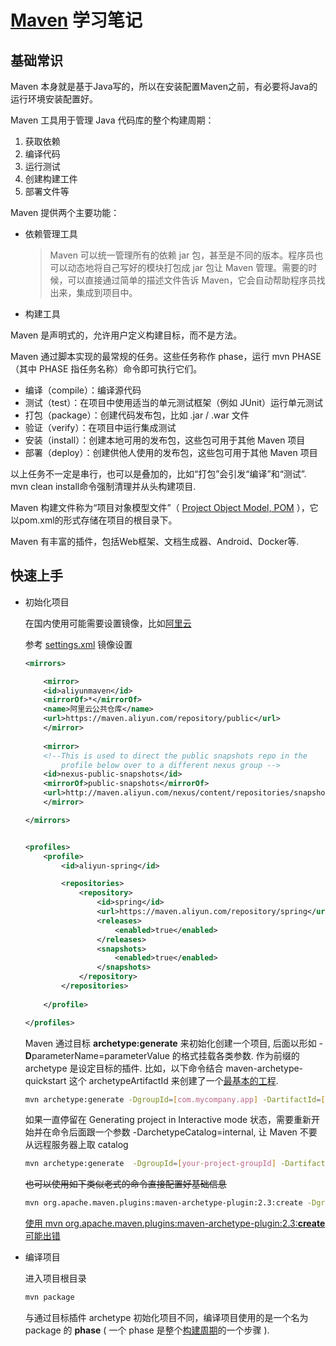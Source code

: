 # [Maven](https://maven.apache.org/guides/getting-started/maven-in-five-minutes.html) 学习笔记

## 基础常识

Maven 本身就是基于Java写的，所以在安装配置Maven之前，有必要将Java的运行环境安装配置好。

Maven 工具用于管理 Java 代码库的整个构建周期：

1. 获取依赖
2. 编译代码
3. 运行测试
4. 创建构建工件
5. 部署文件等

Maven 提供两个主要功能：

* 依赖管理工具
    > Maven 可以统一管理所有的依赖 jar 包，甚至是不同的版本。程序员也可以动态地将自己写好的模块打包成 jar 包让 Maven 管理。需要的时候，可以直接通过简单的描述文件告诉 Maven，它会自动帮助程序员找出来，集成到项目中。
* 构建工具

Maven 是声明式的，允许用户定义构建目标，而不是方法。

Maven 通过脚本实现的最常规的任务。这些任务称作 phase，运行 mvn PHASE（其中 PHASE 指任务名称）命令即可执行它们。

* 编译（compile）：编译源代码
* 测试（test）：在项目中使用适当的单元测试框架（例如 JUnit）运行单元测试
* 打包（package）：创建代码发布包，比如 .jar / .war 文件
* 验证（verify）：在项目中运行集成测试
* 安装（install）：创建本地可用的发布包，这些包可用于其他 Maven 项目
* 部署（deploy）：创建供他人使用的发布包，这些包可用于其他 Maven 项目

以上任务不一定是串行，也可以是叠加的，比如“打包”会引发“编译”和“测试”. mvn clean install命令强制清理并从头构建项目.

Maven 构建文件称为“项目对象模型文件”（ [Project Object Model, POM](https://maven.apache.org/guides/introduction/introduction-to-the-pom.html) ），它以pom.xml的形式存储在项目的根目录下。

Maven 有丰富的插件，包括Web框架、文档生成器、Android、Docker等.

## 快速上手

* 初始化项目

    在国内使用可能需要设置镜像，比如[阿里云](https://developer.aliyun.com/mirror/maven?spm=a2c6h.13651102.0.0.3e221b11O6YC4J)

    参考 [settings.xml](https://www.cnblogs.com/jingmoxukong/p/6050172.html) 镜像设置

    ```xml
    <mirrors>

        <mirror>
        <id>aliyunmaven</id>
        <mirrorOf>*</mirrorOf>
        <name>阿里云公共仓库</name>
        <url>https://maven.aliyun.com/repository/public</url>
        </mirror>
        
        <mirror>
        <!--This is used to direct the public snapshots repo in the 
            profile below over to a different nexus group -->
        <id>nexus-public-snapshots</id>
        <mirrorOf>public-snapshots</mirrorOf> 
        <url>http://maven.aliyun.com/nexus/content/repositories/snapshots/</url>
        </mirror>
    
    </mirrors>


    <profiles>
        <profile>
            <id>aliyun-spring</id>

            <repositories>
                <repository>
                    <id>spring</id>
                    <url>https://maven.aliyun.com/repository/spring</url>
                    <releases>
                        <enabled>true</enabled>
                    </releases>
                    <snapshots>
                        <enabled>true</enabled>
                    </snapshots>
                </repository>
            </repositories>
            
        </profile>

    </profiles>
    ```

    Maven 通过目标 **archetype:generate** 来初始化创建一个项目, 后面以形如 -**D**parameterName=parameterValue 的格式挂载各类参数.
    作为前缀的 archetype 是设定目标的插件. 比如，以下命令结合 maven-archetype-quickstart 这个 archetypeArtifactId 来创建了一个[最基本的工程](https://maven.apache.org/guides/introduction/introduction-to-the-standard-directory-layout.html).

    ```bash
    mvn archetype:generate -DgroupId=[com.mycompany.app] -DartifactId=[my-app] -DarchetypeArtifactId=maven-archetype-quickstart -DarchetypeVersion=1.4 -DinteractiveMode=false
    ```

    如果一直停留在 Generating project in Interactive mode 状态，需要重新开始并在命令后面跟一个参数 -DarchetypeCatalog=internal, 让 Maven 不要从远程服务器上取 catalog
    ```bash
    mvn archetype:generate  -DgroupId=[your-project-groupId] -DartifactId=[your-project-name] -DarchetypeCatalog=internal
    ```

    ~~也可以使用如下类似老式的命令直接配置好基础信息~~
    ```bash
    mvn org.apache.maven.plugins:maven-archetype-plugin:2.3:create -DgroupId=now.geextudio -DartifactId=mavenlab002 -DpackageName=now.geextudio.mavenlab002 -DarchetypeCatalog=internal
    ```

    [使用 mvn org.apache.maven.plugins:maven-archetype-plugin:2.3:**create** 可能出错](https://blog.csdn.net/wuliusir/article/details/49906217)

* 编译项目

    进入项目根目录

    ```bash
    mvn package
    ```

    与通过目标插件 archetype 初始化项目不同，编译项目使用的是一个名为 package 的 **phase** ( 一个 phase 是整个[构建周期](https://maven.apache.org/guides/introduction/introduction-to-the-lifecycle.html)的一个步骤 ). 
